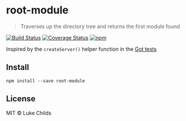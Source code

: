 # root-module

> Traverses up the directory tree and returns the first module found

[![Build Status](https://travis-ci.org/lukechilds/root-module.svg?branch=master)](https://travis-ci.org/lukechilds/root-module)
[![Coverage Status](https://coveralls.io/repos/github/lukechilds/root-module/badge.svg?branch=master)](https://coveralls.io/github/lukechilds/root-module?branch=master)
[![npm](https://img.shields.io/npm/v/root-module.svg)](https://www.npmjs.com/package/root-module)

Inspired by the `createServer()` helper function in the [Got tests](https://github.com/sindresorhus/got/blob/1f1b6ffb6da13f483ef7f6bd92dd33f022e7de47/test/helpers/server.js)

## Install

```shell
npm install --save root-module
```

## License

MIT © Luke Childs
